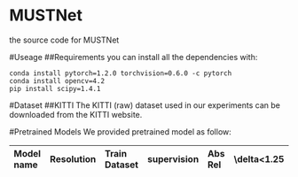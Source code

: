 # MUSTNet
the source code for MUSTNet

#Useage
##Requirements
you can install all the dependencies with:
~~~
conda install pytorch=1.2.0 torchvision=0.6.0 -c pytorch
conda install opencv=4.2
pip install scipy=1.4.1
~~~

#Dataset
##KITTI
The KITTI (raw) dataset used in our experiments can be downloaded from the KITTI website.

#Pretrained Models
We provided pretrained model as follow:

|Model name|Resolution|Train Dataset|supervision|Abs Rel|\delta<1.25|
|:------|:------|:------|:------|:------|:------|

